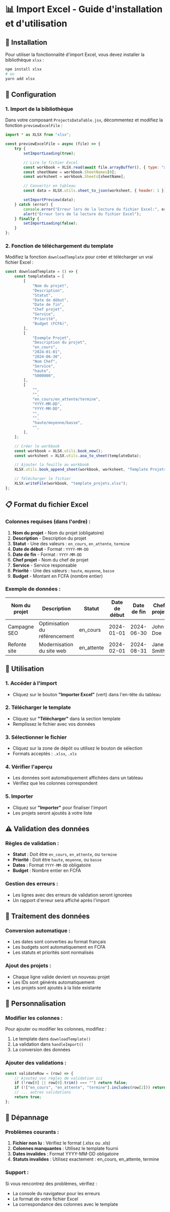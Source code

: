 # 📊 Import Excel - Guide d'installation et d'utilisation

## 🚀 Installation

Pour utiliser la fonctionnalité d'import Excel, vous devez installer la bibliothèque `xlsx` :

```bash
npm install xlsx
# ou
yarn add xlsx
```

## 🔧 Configuration

### 1. Import de la bibliothèque

Dans votre composant `ProjectsDataTable.jsx`, décommentez et modifiez la fonction `previewExcelFile` :

```javascript
import * as XLSX from "xlsx";

const previewExcelFile = async (file) => {
	try {
		setImportLoading(true);

		// Lire le fichier Excel
		const workbook = XLSX.read(await file.arrayBuffer(), { type: "array" });
		const sheetName = workbook.SheetNames[0];
		const worksheet = workbook.Sheets[sheetName];

		// Convertir en tableau
		const data = XLSX.utils.sheet_to_json(worksheet, { header: 1 });

		setImportPreview(data);
	} catch (error) {
		console.error("Erreur lors de la lecture du fichier Excel:", error);
		alert("Erreur lors de la lecture du fichier Excel");
	} finally {
		setImportLoading(false);
	}
};
```

### 2. Fonction de téléchargement du template

Modifiez la fonction `downloadTemplate` pour créer et télécharger un vrai fichier Excel :

```javascript
const downloadTemplate = () => {
	const templateData = [
		[
			"Nom du projet",
			"Description",
			"Statut",
			"Date de début",
			"Date de fin",
			"Chef projet",
			"Service",
			"Priorité",
			"Budget (FCFA)",
		],
		[
			"Exemple Projet",
			"Description du projet",
			"en_cours",
			"2024-01-01",
			"2024-06-30",
			"Nom Chef",
			"Service",
			"haute",
			"5000000",
		],
		[
			"",
			"",
			"en_cours/en_attente/termine",
			"YYYY-MM-DD",
			"YYYY-MM-DD",
			"",
			"",
			"haute/moyenne/basse",
			"",
		],
	];

	// Créer le workbook
	const workbook = XLSX.utils.book_new();
	const worksheet = XLSX.utils.aoa_to_sheet(templateData);

	// Ajouter la feuille au workbook
	XLSX.utils.book_append_sheet(workbook, worksheet, "Template Projets");

	// Télécharger le fichier
	XLSX.writeFile(workbook, "template_projets.xlsx");
};
```

## 📋 Format du fichier Excel

### Colonnes requises (dans l'ordre) :

1. **Nom du projet** - Nom du projet (obligatoire)
2. **Description** - Description du projet
3. **Statut** - Une des valeurs : `en_cours`, `en_attente`, `termine`
4. **Date de début** - Format : `YYYY-MM-DD`
5. **Date de fin** - Format : `YYYY-MM-DD`
6. **Chef projet** - Nom du chef de projet
7. **Service** - Service responsable
8. **Priorité** - Une des valeurs : `haute`, `moyenne`, `basse`
9. **Budget** - Montant en FCFA (nombre entier)

### Exemple de données :

| Nom du projet | Description                   | Statut     | Date de début | Date de fin | Chef projet | Service       | Priorité | Budget (FCFA) |
| ------------- | ----------------------------- | ---------- | ------------- | ----------- | ----------- | ------------- | -------- | ------------- |
| Campagne SEO  | Optimisation du référencement | en_cours   | 2024-01-01    | 2024-06-30  | John Doe    | Marketing     | haute    | 5000000       |
| Refonte site  | Modernisation du site web     | en_attente | 2024-02-01    | 2024-08-31  | Jane Smith  | Développement | moyenne  | 8000000       |

## 🎯 Utilisation

### 1. Accéder à l'import

- Cliquez sur le bouton **"Importer Excel"** (vert) dans l'en-tête du tableau

### 2. Télécharger le template

- Cliquez sur **"Télécharger"** dans la section template
- Remplissez le fichier avec vos données

### 3. Sélectionner le fichier

- Cliquez sur la zone de dépôt ou utilisez le bouton de sélection
- Formats acceptés : `.xlsx`, `.xls`

### 4. Vérifier l'aperçu

- Les données sont automatiquement affichées dans un tableau
- Vérifiez que les colonnes correspondent

### 5. Importer

- Cliquez sur **"Importer"** pour finaliser l'import
- Les projets seront ajoutés à votre liste

## ⚠️ Validation des données

### Règles de validation :

- **Statut** : Doit être `en_cours`, `en_attente`, ou `termine`
- **Priorité** : Doit être `haute`, `moyenne`, ou `basse`
- **Dates** : Format `YYYY-MM-DD` obligatoire
- **Budget** : Nombre entier en FCFA

### Gestion des erreurs :

- Les lignes avec des erreurs de validation seront ignorées
- Un rapport d'erreur sera affiché après l'import

## 🔄 Traitement des données

### Conversion automatique :

- Les dates sont converties au format français
- Les budgets sont automatiquement en FCFA
- Les statuts et priorités sont normalisés

### Ajout des projets :

- Chaque ligne valide devient un nouveau projet
- Les IDs sont générés automatiquement
- Les projets sont ajoutés à la liste existante

## 🎨 Personnalisation

### Modifier les colonnes :

Pour ajouter ou modifier les colonnes, modifiez :

1. Le template dans `downloadTemplate()`
2. La validation dans `handleImport()`
3. La conversion des données

### Ajouter des validations :

```javascript
const validateRow = (row) => {
	// Ajoutez vos règles de validation ici
	if (!row[0] || row[0].trim() === "") return false;
	if (!["en_cours", "en_attente", "termine"].includes(row[2])) return false;
	// ... autres validations
	return true;
};
```

## 🚨 Dépannage

### Problèmes courants :

1. **Fichier non lu** : Vérifiez le format (.xlsx ou .xls)
2. **Colonnes manquantes** : Utilisez le template fourni
3. **Dates invalides** : Format YYYY-MM-DD obligatoire
4. **Statuts invalides** : Utilisez exactement : en_cours, en_attente, termine

### Support :

Si vous rencontrez des problèmes, vérifiez :

- La console du navigateur pour les erreurs
- Le format de votre fichier Excel
- La correspondance des colonnes avec le template
